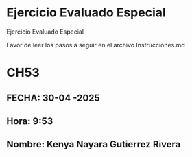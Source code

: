 # Ejercicio Evaluado Especial

Ejercicio Evaluado Especial

Favor de leer los pasos a seguir en el archivo Instrucciones.md

# CH53

## FECHA: 30-04 -2025
## Hora: 9:53
## Nombre: Kenya Nayara Gutierrez Rivera 